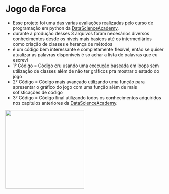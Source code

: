 <h1>Jogo da Forca</h1>

- Esse projeto foi uma das varias avaliações realizadas pelo curso de programação em python da <a href="https://www.datascienceacademy.com.br/course/fundamentos-de-linguagem-python-para-analise-de-dados-e-data-science">DataScienceAcademy</a>.
- durante a produção desses 3 arquivos foram necesários diversos conhecimentos desde os níveis mais basicos até os intermediários como criação de classes e herança de métodos
- é um código bem interessante e completamente flexível, então se quiser atualizar as palavras disponíveis é só achar a lista de palavras que eu escrevi
- 1° Código = Código cru usando uma execução baseada em loops sem utilização de classes além de não ter gráficos pra mostrar o estado do jogo
- 2° Código = Código mais avançado utilizando uma função para apresentar o gráfico do jogo com uma função além de mais sofisticações de código
- 3° Código = Código final utilizando todos os conhecimentos adquiridos nos capítulos anteriores da <a href="https://www.datascienceacademy.com.br/course/fundamentos-de-linguagem-python-para-analise-de-dados-e-data-science">DataScienceAcademy</a>.

<img src="https://pm1.aminoapps.com/6569/1bc534ebc97ba3450b128b4fc99b9729c66f27d6_hq.jpg" width="250">
